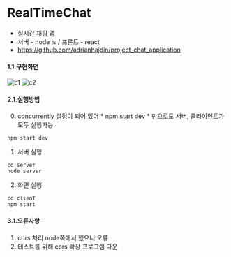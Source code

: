 # RealTimeChat
- 실시간 채팅 앱
- 서버 - node js / 프론트 - react
- https://github.com/adrianhajdin/project_chat_application

#### 1.1.구현화면
![c1](https://user-images.githubusercontent.com/79763173/149439065-af0effc9-0c4c-449c-97dd-99f50a63126f.jpg)
![c2](https://user-images.githubusercontent.com/79763173/149439070-5209f48e-50b7-41a6-8994-5cc7a9bb689c.jpg)

#### 2.1.실행방법
0. concurrently 설정이 되어 있어 * npm start dev *  만으로도 서버, 클라이언트가 모두 실행가능
```
npm start dev
```

1. 서버 실행
```
cd server
node server
```
2. 화면 실행
```
cd clienT
npm start
```
#### 3.1.오류사항
1. cors 처리 node쪽에서 했으니 오류
2. 테스트를 위해 cors 확장 프로그램 다운
